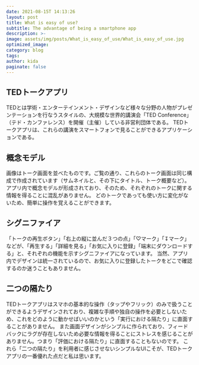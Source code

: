 ```yaml
---
date: 2021-08-15T 14:13:26
layout: post
title: What is easy of use?
subtitle: The advantage of being a smartphone app
description: >-
image: assets/img/posts/What_is_easy_of_use/What_is_easy_of_use.jpg
optimized_image: 
category: blog
tags: 
author: kida
paginate: false
---
```


## TEDトークアプリ

TEDとは学術・エンターテインメント・デザインなど様々な分野の人物がプレゼンテーションを行なうスタイルの、大規模な世界的講演会「TED Conference」（テド・カンファレンス）を開催（主催）している非営利団体である。
TEDトークアプリは、これらの講演をスマートフォンで見ることができるアプリケーションである。

## 概念モデル

画像はトーク画面を並べたものです。ご覧の通り、これらのトーク画面は同じ構成で作成されています（サムネイルと、その下にタイトル、トーク概要など）。アプリ内で概念モデルが形成されており、そのため、それぞれのトークに関する情報を得ることに混乱がありません。
どのトークであっても使い方に変化がないため、簡単に操作を覚えることができます。

## シグニファイア

「トークの再生ボタン」「右上の縦に並んだ３つの点」「♡マーク」「↧マーク」などが、「再生する」「詳細を見る」「お気に入りに登録」「端末にダウンロードする」と、それぞれの機能を示すシグニファイアになっています。
当然、アプリ内でデザインは統一されているので、お気に入りに登録したトークをどこで確認するのか迷うこともありません。

## 二つの隔たり

TEDトークアプリはスマホの基本的な操作（タップやフリック）のみで扱うことができるようデザインされており、複雑な手順や独自の操作を必要としないため、これをどのように動かせばいいのかという「実行における隔たり」に直面することがありません。
また画面デザインがシンプルに作られており、フィードバックにラグが存在しないため必要な情報を得ることにストレスを感じることがありません。つまり「評価における隔たり」に直面することもないのです。
これら「二つの隔たり」を利用者に感じさせないシンプルなUIこそが、TEDトークアプリの一番優れた点だと私は思います。